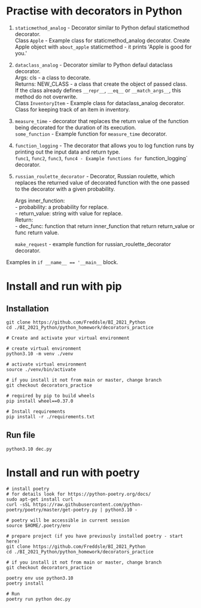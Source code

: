 # Practise with decorators in Python

1. ```staticmethod_analog``` - Decorator similar to Python defaul staticmethod decorator.\
    Class `Apple` - Example class for staticmethod_analog decorator. Create Apple object with `about_apple` staticmethod - it prints 'Apple is good for you.'

2. ```dataclass_analog``` - Decorator similar to Python defaul dataclass decorator.\
        Args: cls - a class to decorate.\
        Returns: NEW_CLASS - a class that create the object of passed class.\
    If the class already defines `__repr__`, `__eq__` or `__match_args__`, this method do not overwrite.\
    Class `InventoryItem` - Example class for dataclass_analog decorator. Class for keeping track of an item in inventory.

3. ```measure_time``` - decorator that replaces the return value of the function being decorated for the duration of its execution.\
    `some_function` - Example function for `measure_time` decorator.

4. ```function_logging``` - The decorator that allows you to log function runs by printing out the input data and return type.\
    `func1`, `func2`, `func3`, `func4 - Example functions for `function_logging` decorator.

5. ```russian_roulette_decorator``` - Decorator, Russian roulette, which replaces the returned value of decorated function with the one passed to the decorator with a given probability.

    Args inner_function:\
        - probability: a probability for replace.\
        - return_value: string with value for replace.\
    Return:\
        - dec_func: function that return inner_function that return return_value or func return value.

    `make_request` - example function for russian_roulette_decorator decorator.

Examples in `if __name__ == '__main__` block.

# Install and run with pip
## Installation

```console
git clone https://github.com/Freddsle/BI_2021_Python
cd ./BI_2021_Python/python_homework/decorators_practice

# Create and activate your virtual environment

# create virtual environment
python3.10 -m venv ./venv

# activate virtual environment
source ./venv/bin/activate

# if you install it not from main or master, change branch
git checkout decorators_practice

# required by pip to build wheels
pip install wheel==0.37.0 

# Install requirements
pip install -r ./requirements.txt
```

## Run file
```console
python3.10 dec.py
```

# Install and run with poetry
```console
# install poetry
# for details look for https://python-poetry.org/docs/
sudo apt-get install curl
curl -sSL https://raw.githubusercontent.com/python-poetry/poetry/master/get-poetry.py | python3.10 -

# poetry will be accessible in current session
source $HOME/.poetry/env

# prepare project (if you have previously installed poetry - start here)
git clone https://github.com/Freddsle/BI_2021_Python
cd ./BI_2021_Python/python_homework/decorators_practice

# if you install it not from main or master, change branch
git checkout decorators_practice

poetry env use python3.10
poetry install

# Run
poetry run python dec.py
```